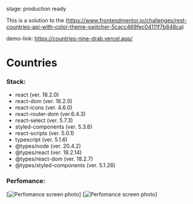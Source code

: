 stage: production ready

This is a solution to the (https://www.frontendmentor.io/challenges/rest-countries-api-with-color-theme-switcher-5cacc469fec04111f7b848ca)

demo-link: https://countries-nine-drab.vercel.app/

# Countries

### Stack:
- react (ver. 18.2.0)
- react-dom (ver. 18.2.0)
- react-icons (ver. 4.6.0)
- react-router-dom (ver.6.4.3)
- react-select (ver. 5.7.3)
- styled-components (ver. 5.3.6)
- react-scripts (ver. 5.0.1)
- typescript (ver. 5.1.6)
- @types/node (ver. 20.4.2)
- @types/react (ver. 18.2.14)
- @types/react-dom (ver. 18.2.7)
- @types/styled-components (ver. 5.1.26)

### Perfomance:
[![Perfomance screen photo]((https://i.imgur.com/KiSgmmR.png))]
[![Perfomance screen photo](https://imgur.com/827b06d4-39f9-4859-a795-26016cb5e138)]
